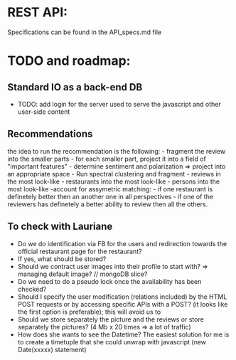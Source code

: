 REST API:
=========

Specifications can be found in the API_specs.md file

TODO and roadmap:
=================



Standard IO as a back-end DB
----------------------------
 * TODO: add login for the server used to serve the javascript and other user-side content

Recommendations
----------------
the idea to run the recommendation is the following:
    - fragment the review into the smaller parts
    - for each smaller part, project it into a field of "important features"
    - determine sentiment and polarization => project into an appropriate space
    - Run spectral clustering and fragment
        - reviews in the most look-like
        - restaurants into the most look-like
        - persons into the most look-like
    -account for assymetric matching:
        - if one restaurant is definetely better then an another one in all perspectives
        - if one of the reviewers has definetely a better ability to review then all the
            others.


To check with Lauriane
-----------------------

 * Do we do identification via FB for the users and redirection towards the official restaurant page for the restaurant?
 * If yes, what should be stored?
 * Should we contract user images into their profile to start with? => managing default image? // mongoDB slice?
 * Do we need to do a pseudo lock once the availability has been checked?
 * Should I specify the user modification (relations included) by the HTML POST requests or by accessing specific APIs with a POST?
 (it looks like the first option is preferable); this will avoid us to
 * Should we store separately the picture and the reviews or store separately the pictures? (4 Mb x 20 times => a lot of traffic)
 * How does she wants to see the Datetime? The easiest solution for me is to create a timetuple that she could unwrap with javascript
 (new Date(xxxxx) statement)